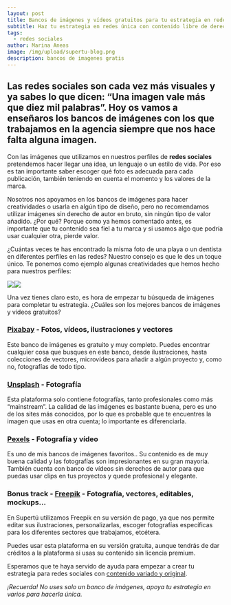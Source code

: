 ```yaml
---
layout: post
title: Bancos de imágenes y vídeos gratuitos para tu estrategia en redes sociales
subtitle: Haz tu estrategia en redes única con contenido libre de derechos
tags:
  - redes sociales
author: Marina Aneas
image: /img/upload/supertu-blog.png
description: bancos de imagenes gratis
---
```

## Las redes sociales son cada vez más visuales y ya sabes lo que dicen: “Una imagen vale más que diez mil palabras”. Hoy os vamos a enseñaros los bancos de imágenes con los que trabajamos en la agencia siempre que nos hace falta alguna imagen.

Con las imágenes que utilizamos en nuestros perfiles de **redes sociales** pretendemos hacer llegar una idea, un lenguaje o un estilo de vida. Por eso es tan importante saber escoger qué foto es adecuada para cada publicación, también teniendo en cuenta el momento y los valores de la marca.

Nosotros nos apoyamos en los bancos de imágenes para hacer creatividades o usarla en algún tipo de diseño, pero no recomendamos utilizar imágenes sin derecho de autor en bruto, sin ningún tipo de valor añadido. ¿Por qué? Porque como ya hemos comentado antes, es importante que tu contenido sea fiel a tu marca y si usamos algo que podría usar cualquier otra, pierde valor.

¿Cuántas veces te has encontrado la misma foto de una playa o un dentista en diferentes perfiles en las redes? Nuestro consejo es que le des un toque único. Te ponemos como ejemplo algunas creatividades que hemos hecho para nuestros perfiles:

![](https://lh5.googleusercontent.com/d3Qge3cUdJRJE5MXRdCAb8y2XKs0gZJ2kLmmapPVXLEB4GhlIKz3K97lQqhvNuO2iA2xkEFb2JPgDpCryGr2b7AB7bhM7iMMfek3zSOPsekC2clsg6VcZpLs4bwTv69IrIE245b7)![](https://lh5.googleusercontent.com/2BSibjcA_neopsCn1EPjeDuzRMrJ70UPOmbBPh9a90qqROi6zbip9uk7kZd3wD2czEvfM7GdxCQDL7G9aOeXjZhqA5lSPbLMZfEKQSHRN0Ly-EcbDLNMr07iLHo11cZUy__DJM85)

Una vez tienes claro esto, es hora de empezar tu búsqueda de imágenes para completar tu estrategia. ¿Cuáles son los mejores bancos de imágenes y vídeos gratuitos?

### [Pixabay](https://pixabay.com/es/) - Fotos, vídeos, ilustraciones y vectores

Este banco de imágenes es gratuito y muy completo. Puedes encontrar cualquier cosa que busques en este banco, desde ilustraciones, hasta colecciones de vectores, microvídeos para añadir a algún proyecto y, como no, fotografías de todo tipo.

### [Unsplash](https://unsplash.com/) - Fotografía

Esta plataforma solo contiene fotografías, tanto profesionales como más “mainstream”. La calidad de las imágenes es bastante buena, pero es uno de los sites más conocidos, por lo que es probable que te encuentres la imagen que usas en otra cuenta; lo importante es diferenciarla.

### [Pexels](https://www.pexels.com/es-es/) - Fotografía y vídeo

Es uno de mis bancos de imágenes favoritos.. Su contenido es de muy buena calidad y las fotografías son impresionantes en su gran mayoría. También cuenta con banco de vídeos sin derechos de autor para que puedas usar clips en tus proyectos y quede profesional y elegante.

### Bonus track - [Freepik](https://www.freepik.es/home) - Fotografía, vectores, editables, mockups...

En Supertú utilizamos Freepik en su versión de pago, ya que nos permite editar sus ilustraciones, personalizarlas, escoger fotografías específicas para los diferentes sectores que trabajamos, etcétera.

Puedes usar esta plataforma en su versión gratuita, aunque tendrás de dar créditos a la plataforma si usas su contenido sin licencia premium.

Esperamos que te haya servido de ayuda para empezar a crear tu estrategia para redes sociales con [contenido variado y original](https://supertu.es/como-crear-gifs-y-stickers-personalizados-para-instagram-paso-a-paso/).

*¡Recuerda! No uses solo un banco de imágenes, apoya tu estrategia en varios para hacerla única.*